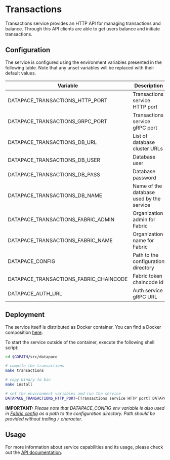 # Transactions

Transactions service provides an HTTP API for managing transactions and balance.
Through this API clients are able to get users balance and initiate
transactions.

## Configuration

The service is configured using the environment variables presented in the
following table. Note that any unset variables will be replaced with their
default values.

| Variable                               | Description                              | Default                |
|----------------------------------------|------------------------------------------|------------------------|
| DATAPACE_TRANSACTIONS_HTTP_PORT        | Transactions service HTTP port           | 8080                   |
| DATAPACE_TRANSACTIONS_GRPC_PORT        | Transactions service gRPC port           | 8081                   |
| DATAPACE_TRANSACTIONS_DB_URL           | List of database cluster URLs            | 0.0.0.0                |
| DATAPACE_TRANSACTIONS_DB_USER          | Database user                            |                        |
| DATAPACE_TRANSACTIONS_DB_PASS          | Database password                        |                        |
| DATAPACE_TRANSACTIONS_DB_NAME          | Name of the database used by the service | transactions           |
| DATAPACE_TRANSACTIONS_FABRIC_ADMIN     | Organization admin for Fabric            | admin                  |
| DATAPACE_TRANSACTIONS_FABRIC_NAME      | Organization name for Fabric             | org1                   |
| DATAPACE_CONFIG                        | Path to the configuration directory      | `/src/github.com/datapace/config` |
| DATAPACE_TRANSACTIONS_FABRIC_CHAINCODE | Fabric token chaincode id                | token                  |
| DATAPACE_AUTH_URL                      | Auth service gRPC URL                    | localhost:8081         |

## Deployment

The service itself is distributed as Docker container. You can find a Docker composition
[here](../docker/docker-compose.yml).

To start the service outside of the container, execute the following shell script:

```bash
cd $GOPATH/src/datapace

# compile the transactions
make transactions

# copy binary to bin
make install

# set the environment variables and run the service
DATAPACE_TRANSACTIONS_HTTP_PORT=[Transactions service HTTP port] DATAPACE_TRANSACTIONS_GRPC_PORT=[Transactions service gRPC port] DATAPACE_TRANSACTIONS_DB_URL=[List of database cluster URLs] DATAPACE_TRANSACTIONS_DB_USER=[Database user] DATAPACE_TRANSACTIONS_DB_PASS=[Database password] DATAPACE_TRANSACTIONS_DB_NAME=[Name of the database used by the service] DATAPACE_TRANSACTIONS_FABRIC_ADMIN=[Organization admin for Fabric] DATAPACE_TRANSACTIONS_FABRIC_NAME=[Organization name for Fabric] DATAPACE_CONFIG=[Fabric configuration directory path] DATAPACE_TRANSACTIONS_FABRIC_CHAINCODE=[Fabric token chaincode id] DATAPACE_AUTH_URL=[Auth service gRPC URL] $GOBIN/datapace-transactions
```

**IMPORTANT:** _Please note that DATAPACE_CONFIG env variable is also used in [Fabric config](../config/fabric/config.yaml) as a path to the configuration directory. Path should be provided without trailing `/` character._

## Usage

For more information about service capabilities and its usage, please check out
the [API documentation](swagger.yml).
